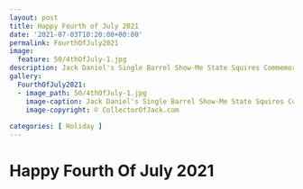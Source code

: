 ```yaml
---
layout: post
title: Happy Fourth of July 2021
date: '2021-07-03T10:20:00+00:00'
permalink: FourthOfJuly2021
image:
  feature: 50/4thOfJuly-1.jpg
description: Jack Daniel's Single Barrel Show-Me State Squires Commemorative Bottle 001 Fourth Of July Decorations
gallery:
  FourthOfJuly2021:
  - image_path: 50/4thOfJuly-1.jpg
    image-caption: Jack Daniel's Single Barrel Show-Me State Squires Commemorative Bottle 001 Fourth Of July Decorations
    image-copyright: © CollectorOfJack.com
  
categories: [ Holiday ]
---
```


# Happy Fourth Of July 2021


